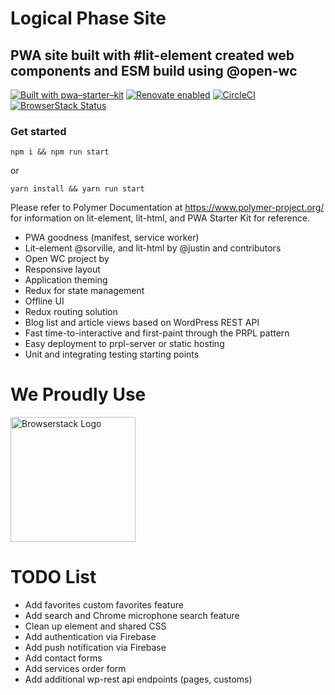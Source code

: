 # Logical Phase Site
## PWA site built with #lit-element created web components and ESM build using @open-wc
[![Built with pwa–starter–kit](https://img.shields.io/badge/built_with-pwa–starter–kit_-blue.svg)](https://github.com/Polymer/pwa-starter-kit "Built with pwa–starter–kit")
[![Renovate enabled](https://img.shields.io/badge/renovate-enabled-brightgreen.svg)](https://renovatebot.com/)
[![CircleCI](https://circleci.com/gh/hyperpress/logicalphase.svg?style=svg)](https://circleci.com/gh/hyperpress/logicalphase)
[![BrowserStack Status](https://automate.browserstack.com/badge.svg?badge_key=Wzp4zpaQZExqe2rvpiw1)](https://automate.browserstack.com/public-build/Wzp4zpaQZExqe2rvpiw1)

### Get started

```
npm i && npm run start
```
or
```
yarn install && yarn run start
```

Please refer to Polymer Documentation at https://www.polymer-project.org/ for information on lit-element, lit-html, and PWA Starter Kit for reference.

- PWA goodness (manifest, service worker)
- Lit-element @sorville, and lit-html by @justin and contributors
- Open WC project by 
- Responsive layout
- Application theming
- Redux for state management
- Offline UI
- Redux routing solution
- Blog list and article views based on WordPress REST API
- Fast time-to-interactive and first-paint through the PRPL pattern
- Easy deployment to prpl-server or static hosting
- Unit and integrating testing starting points

# We Proudly Use
<a href="http://browserstack.com/" style="border: none;"><img src="https://github.com/open-wc/open-wc/blob/master/assets/images/Browserstack-logo.svg" width="200" alt="Browserstack Logo" /></a>

# TODO List

- Add favorites custom favorites feature
- Add search and Chrome microphone search feature
- Clean up element and shared CSS
- Add authentication via Firebase
- Add push notification via Firebase
- Add contact forms
- Add services order form
- Add additional wp-rest api endpoints (pages, customs)

